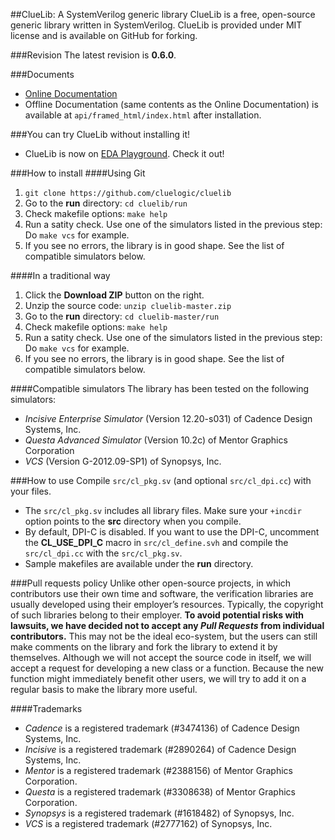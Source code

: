 ##ClueLib: A SystemVerilog generic library
ClueLib is a free, open-source generic library written in SystemVerilog. ClueLib is
provided under MIT license and is available on GitHub for forking.

###Revision
The latest revision is **0.6.0**.

###Documents
- [Online Documentation](http://cluelogic.com/tools/cluelib/api/framed_html/index.html)
- Offline Documentation (same contents as the Online Documentation) is available at
  `api/framed_html/index.html` after installation.

###You can try ClueLib without installing it!
- ClueLib is now on [EDA Playground](http://www.edaplayground.com/x/ua). Check it out!

###How to install
####Using Git
1. `git clone https://github.com/cluelogic/cluelib`
1. Go to the **run** directory: `cd cluelib/run`
1. Check makefile options: `make help`
1. Run a satity check. Use one of the simulators listed in the previous step: 
   Do `make vcs` for example.
1. If you see no errors, the library is in good shape. See the list of
   compatible simulators below.

####In a traditional way
1. Click the **Download ZIP** button on the right.
1. Unzip the source code: `unzip cluelib-master.zip`
1. Go to the **run** directory: `cd cluelib-master/run`
1. Check makefile options: `make help`
1. Run a satity check. Use one of the simulators listed in the previous step: 
   Do `make vcs` for example.
1. If you see no errors, the library is in good shape. See the list of
   compatible simulators below.

####Compatible simulators
The library has been tested on the following simulators:
- *Incisive Enterprise Simulator* (Version 12.20-s031) of Cadence Design Systems, Inc.
- *Questa Advanced Simulator* (Version 10.2c) of Mentor Graphics Corporation
- *VCS* (Version G-2012.09-SP1) of Synopsys, Inc.

###How to use
Compile `src/cl_pkg.sv` (and optional `src/cl_dpi.cc`) with your files.
- The `src/cl_pkg.sv` includes all library files.  Make sure your `+incdir`
  option points to the **src** directory when you compile.
- By default, DPI-C is disabled. If you want to use the DPI-C, uncomment the
  **CL_USE_DPI_C** macro in `src/cl_define.svh` and compile the `src/cl_dpi.cc`
  with the `src/cl_pkg.sv`.
- Sample makefiles are available under the **run** directory.

###Pull requests policy
Unlike other open-source projects, in which contributors use their own time and
software, the verification libraries are usually developed using their
employer’s resources. Typically, the copyright of such libraries belong to
their employer. **To avoid potential risks with lawsuits, we have decided not to
accept any _Pull Requests_ from individual contributors.** This may not be the
ideal eco-system, but the users can still make comments on the library and fork
the library to extend it by themselves.  Although we will not accept the source
code in itself, we will accept a request for developing a new class or a
function. Because the new function might immediately benefit other users, we
will try to add it on a regular basis to make the library more useful.

####Trademarks
- *Cadence* is a registered trademark (#3474136) of Cadence Design Systems, Inc.
- *Incisive* is a registered trademark (#2890264) of Cadence Design Systems, Inc.
- *Mentor* is a registered trademark (#2388156) of Mentor Graphics Corporation.
- *Questa* is a registered trademark (#3308638) of Mentor Graphics Corporation.
- *Synopsys* is a registered trademark (#1618482) of Synopsys, Inc.
- *VCS* is a registered trademark (#2777162) of Synopsys, Inc.


